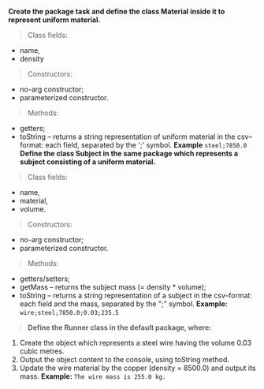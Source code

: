 **Create the package task and define the class Material inside it to represent uniform material.**

>Class fields:

* name,
* density
>Constructors:

* no-arg constructor;
* parameterized constructor.
>Methods:

* getters;
* toString – returns a string representation of uniform material in the csv–format: each field, separated by the ';' symbol.
**Example**
`steel;7850.0`
**Define the class Subject in the same package which represents a subject consisting of a uniform material.**

>Class fields:
* name,
* material,
* volume.
>Constructors:

* no-arg constructor;
* parameterized constructor.
>Methods:

* getters/setters;
* getMass – returns the subject mass (= density * volume);
* toString – returns a string representation of a subject in the csv–format: each field and the mass, separated by the ";" symbol.
**Example:**
  `wire;steel;7850.0;0.03;235.5`
>**Define the Runner class in the default package, where:**
1. Create the object which represents a steel wire having the volume 0.03 cubic metres.
2. Output the object content to the console, using toString method.
3. Update the wire material by the copper (density = 8500.0) and output its mass.
**Example:**
   `The wire mass is 255.0 kg.`